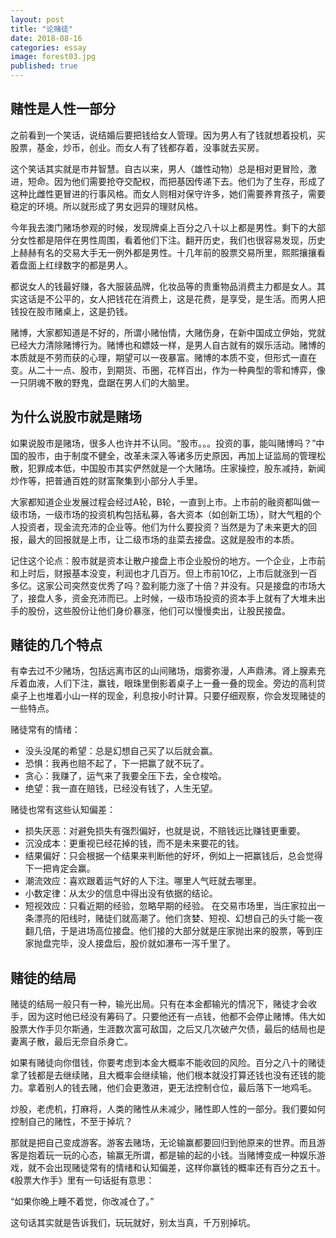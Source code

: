 ```yaml
---
layout: post
title: "论赌徒"
date: 2018-08-16
categories: essay
image: forest03.jpg
published: true
---
```


## 赌性是人性一部分

之前看到一个笑话，说结婚后要把钱给女人管理。因为男人有了钱就想着投机，买股票，基金，炒币，创业。而女人有了钱都存着，没事就去买房。

这个笑话其实就是市井智慧。自古以来，男人（雄性动物）总是相对更冒险，激进，短命。因为他们需要抢夺交配权，而把基因传递下去。他们为了生存，形成了这种比雌性更冒进的行事风格。而女人则相对保守许多，她们需要养育孩子，需要稳定的环境。所以就形成了男女迥异的理财风格。

今年我去澳门赌场参观的时候，发现牌桌上百分之八十以上都是男性。剩下的大部分女性都是陪伴在男性周围，看着他们下注。翻开历史，我们也很容易发现，历史上赫赫有名的交易大手无一例外都是男性。十几年前的股票交易所里，熙熙攘攘看着盘面上红绿数字的都是男人。

都说女人的钱最好赚，各大服装品牌，化妆品等的贵重物品消费主力都是女人。其实这话是不公平的，女人把钱花在消费上，这是花费，是享受，是生活。而男人把钱投在股市赌桌上，这是扔钱。

赌博，大家都知道是不好的，所谓小赌怡情，大赌伤身，在新中国成立伊始，党就已经大力清除赌博行为。赌博也和嫖妓一样，是男人自古就有的娱乐活动。赌博的本质就是不劳而获的心理，期望可以一夜暴富。赌博的本质不变，但形式一直在变。从二十一点、股市，到期货、币圈，花样百出，作为一种典型的零和博弈，像一只阴魂不散的野鬼，盘踞在男人们的大脑里。

## 为什么说股市就是赌场

如果说股市是赌场，很多人也许并不认同。“股市。。。投资的事，能叫赌博吗？”中国的股市，由于制度不健全，改革未深入等诸多历史原因，再加上证监局的管理松散，犯罪成本低，中国股市其实俨然就是一个大赌场。庄家操控，股东减持，新闻炒作等，把普通百姓的财富聚集到小部分人手里。

大家都知道企业发展过程会经过A轮，B轮，一直到上市。上市前的融资都叫做一级市场，一级市场的投资机构包括私募，各大资本（如创新工场），财大气粗的个人投资者，现金流充沛的企业等。他们为什么要投资？当然是为了未来更大的回报，最大的回报就是上市，让二级市场的韭菜去接盘。这就是股市的本质。

记住这个论点：股市就是资本让散户接盘上市企业股份的地方。一个企业，上市前和上时后，财报基本没变，利润也才几百万。但上市前10亿，上市后就涨到一百多亿。这家公司突然变优秀了吗？盈利能力涨了十倍？并没有。只是接盘的市场大了，接盘人多，资金充沛而已。上时候，一级市场投资的资本手上就有了大堆未出手的股份，这些股份让他们身价暴涨，他们可以慢慢卖出，让股民接盘。

## 赌徒的几个特点

有幸去过不少赌场，包括远离市区的山间赌场，烟雾弥漫，人声鼎沸。肾上腺素充斥着血液，人们下注，赢钱，眼珠里倒影着桌子上一叠一叠的现金。旁边的高利贷桌子上也堆着小山一样的现金，利息按小时计算。只要仔细观察，你会发现赌徒的一些特点。

赌徒常有的情绪：
* 没头没尾的希望：总是幻想自己买了以后就会赢。
* 恐惧：我再也赔不起了，下一把赢了就不玩了。
* 贪心：我赚了，运气来了我要全压下去，全仓梭哈。
* 绝望：我一直在赔钱，已经没有钱了，人生无望。

赌徒也常有这些认知偏差：
* 损失厌恶：对避免损失有强烈偏好，也就是说，不赔钱远比赚钱更重要。
* 沉没成本：更重视已经花掉的钱，而不是未来要花的钱。
* 结果偏好：只会根据一个结果来判断他的好坏，例如上一把赢钱后，总会觉得下一把肯定会赢。
* 潮流效应：喜欢跟着运气好的人下注。哪里人气旺就去哪里。
* 小数定律：从太少的信息中得出没有依据的结论。
* 短视效应：只看近期的经验，忽略早期的经验。
在交易市场里，当庄家拉出一条漂亮的阳线时，赌徒们就高潮了。他们贪婪、短视、幻想自己的头寸能一夜翻几倍，于是进场高位接盘。他们接的大部分就是庄家抛出来的股票，等到庄家抛盘完毕，没人接盘后，股价就如瀑布一泻千里了。

## 赌徒的结局
赌徒的结局一般只有一种，输光出局。只有在本金都输光的情况下，赌徒才会收手，因为这时他已经没有筹码了。只要他还有一点钱，他都不会停止赌博。伟大如股票大作手贝尔斯通，生涯数次富可敌国，之后又几次破产欠债，最后的结局也是妻离子散，最后无奈自杀身亡。

如果有赌徒向你借钱，你要考虑到本金大概率不能收回的风险。百分之八十的赌徒拿了钱都是去继续赌，且大概率会继续输，他们根本就没打算还钱也没有还钱的能力。拿着别人的钱去赌，他们会更激进，更无法控制仓位，最后落下一地鸡毛。

炒股，老虎机，打麻将，人类的赌性从未减少，赌性即人性的一部分。我们要如何控制自己的赌性，不至于掉坑？

那就是把自己变成游客。游客去赌场，无论输赢都要回归到他原来的世界。而且游客是抱着玩一玩的心态，输赢无所谓，都是输的起的小钱。当赌博变成一种娱乐游戏，就不会出现赌徒常有的情绪和认知偏差，这样你赢钱的概率还有百分之五十。《股票大作手》里有一句话挺有意思：

“如果你晚上睡不着觉，你改减仓了。”

这句话其实就是告诉我们，玩玩就好，别太当真，千万别掉坑。


